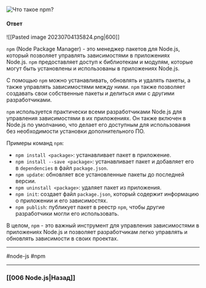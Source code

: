 ![Что такое `npm`?](https://youtu.be/R76_xPjzUd8?t=447)

#### Ответ

![[Pasted image 20230704135824.png|600]]

`npm` (Node Package Manager) - это менеджер пакетов для Node.js, который позволяет управлять зависимостями в приложениях Node.js. `npm` предоставляет доступ к библиотекам и модулям, которые могут быть установлены и использованы в приложениях Node.js.

С помощью `npm` можно устанавливать, обновлять и удалять пакеты, а также управлять зависимостями между ними. `npm` также позволяет создавать свои собственные пакеты и делиться ими с другими разработчиками.

`npm` используется практически всеми разработчиками Node.js для управления зависимостями в их приложениях. Он также включен в Node.js по умолчанию, что делает его доступным для использования без необходимости установки дополнительного ПО.

Примеры команд `npm`:

- `npm install <package>`: устанавливает пакет в приложение.
- `npm install --save <package>`: устанавливает пакет и добавляет его в `dependencies` в файл `package.json`.
- `npm update`: обновляет все установленные пакеты до последней версии.
- `npm uninstall <package>`: удаляет пакет из приложения.
- `npm init`: создает файл `package.json`, который содержит информацию о приложении и его зависимостях.
- `npm publish`: публикует пакет в реестр `npm`, чтобы другие разработчики могли его использовать.

В целом, `npm` - это важный инструмент для управления зависимостями в приложениях Node.js и позволяет разработчикам легко управлять и обновлять зависимости в своих проектах.

___
#node-js #npm 

___

### [[006 Node.js|Назад]]

